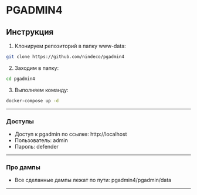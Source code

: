 # PGADMIN4 
## Инструкция
1. Клонируем репозиторий в папку www-data:
```sh
git clone https://github.com/nindeco/pgadmin4 
```
2. Заходим в папку:
```sh
cd pgadmin4
```
3. Выполняем команду:
```sh
docker-compose up -d
```
___
### Доступы
- Доступ к pgadmin по ссылке: http://localhost
- Пользователь: admin
- Пароль: defender
___
### Про дампы
- Все сделанные дампы лежат по пути: pgadmin4/pgadmin/data
___